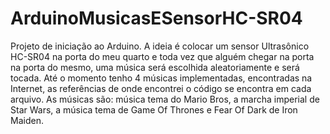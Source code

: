 ArduinoMusicasESensorHC-SR04
============================
Projeto de iniciação ao Arduino.
A ideia é colocar um sensor Ultrasônico HC-SR04 na porta do meu quarto e toda vez que alguém chegar na porta na porta do 
mesmo, uma música será escolhida aleatoriamente e será tocada.
Até o momento tenho 4 músicas implementadas, encontradas na Internet, as referências de onde encontrei o código se 
encontra em cada arquivo.
As músicas são: música tema do Mario Bros, a marcha imperial de Star Wars, a música tema de Game Of Thrones e Fear Of Dark
de Iron Maiden.
